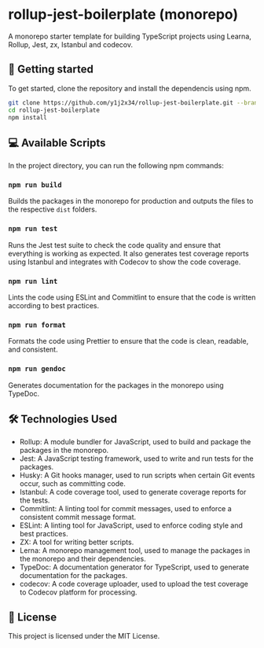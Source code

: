 # rollup-jest-boilerplate (monorepo)

A monorepo starter template for building TypeScript projects using Learna, Rollup, Jest, zx, Istanbul and codecov.

## 🚀 Getting started

To get started, clone the repository and install the dependencis using npm.

```bash
git clone https://github.com/y1j2x34/rollup-jest-boilerplate.git --branch monorepo
cd rollup-jest-boilerplate
npm install
```

## 💻 Available Scripts

In the project directory, you can run the following npm commands:

### `npm run build`

Builds the packages in the monorepo for production and outputs the files to the respective `dist` folders.

### `npm run test`

Runs the Jest test suite to check the code quality and ensure that everything is working as expected. It also generates test coverage reports using Istanbul and integrates with Codecov to show the code coverage.

### `npm run lint`

Lints the code using ESLint and Commitlint to ensure that the code is written according to best practices.

### `npm run format`

Formats the code using Prettier to ensure that the code is clean, readable, and consistent.

### `npm run gendoc`

Generates documentation for the packages in the monorepo using TypeDoc.

## 🛠️ Technologies Used

- Rollup: A module bundler for JavaScript, used to build and package the packages in the monorepo.
- Jest: A JavaScript testing framework, used to write and run tests for the packages.
- Husky: A Git hooks manager, used to run scripts when certain Git events occur, such as committing code.
- Istanbul: A code coverage tool, used to generate coverage reports for the tests.
- Commitlint: A linting tool for commit messages, used to enforce a consistent commit message format.
- ESLint: A linting tool for JavaScript, used to enforce coding style and best practices.
- ZX: A tool for writing better scripts.
- Lerna: A monorepo management tool, used to manage the packages in the monorepo and their dependencies.
- TypeDoc: A documentation generator for TypeScript, used to generate documentation for the packages.
- codecov: A code coverage uploader, used to upload the test coverage to Codecov platform for processing.

## 📃 License

This project is licensed under the MIT License.
